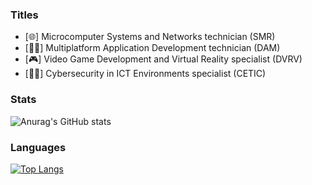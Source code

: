 ### Titles
- [🌐] Microcomputer Systems and Networks technician (SMR)
- [👨‍💻] Multiplatform Application Development technician (DAM)
- [🎮] Video Game Development and Virtual Reality specialist (DVRV)
- [🕵️‍♂️] Cybersecurity in ICT Environments specialist (CETIC)

### Stats
![Anurag's GitHub stats](https://github-readme-stats.vercel.app/api?username=DevEzro&show_icons=true&theme=cobalt)
### Languages
  [![Top Langs](https://github-readme-stats.vercel.app/api/top-langs/?username=DevEzro&layout=compact&count_private=true&theme=radical)](https://github.com/anuraghazra/github-readme-stats)
<!--
**DevEzro/DevEzro** is a ✨ _special_ ✨ repository because its `README.md` (this file) appears on your GitHub profile.

Here are some ideas to get you started:

- 🔭 I’m currently working on ...
- 🌱 I’m currently learning ...
- 👯 I’m looking to collaborate on ...
- 🤔 I’m looking for help with ...
- 💬 Ask me about ...
- 📫 How to reach me: ...
- 😄 Pronouns: ...
- ⚡ Fun fact: ...
-->
